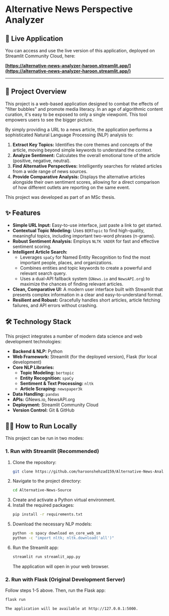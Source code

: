 # Alternative News Perspective Analyzer

## 🚀 Live Application

You can access and use the live version of this application, deployed on Streamlit Community Cloud, here:

**[https://alternative-news-analyzer-haroon.streamlit.app/](https://alternative-news-analyzer-haroon.streamlit.app/)** 

---

## 📖 Project Overview

This project is a web-based application designed to combat the effects of "filter bubbles" and promote media literacy. In an age of algorithmic content curation, it's easy to be exposed to only a single viewpoint. This tool empowers users to see the bigger picture.

By simply providing a URL to a news article, the application performs a sophisticated Natural Language Processing (NLP) analysis to:
1.  **Extract Key Topics:** Identifies the core themes and concepts of the article, moving beyond simple keywords to understand the context.
2.  **Analyze Sentiment:** Calculates the overall emotional tone of the article (positive, negative, neutral).
3.  **Find Alternative Perspectives:** Intelligently searches for related articles from a wide range of news sources.
4.  **Provide Comparative Analysis:** Displays the alternative articles alongside their own sentiment scores, allowing for a direct comparison of how different outlets are reporting on the same event.

This project was developed as part of an MSc thesis.

## ✨ Features

-   **Simple URL Input:** Easy-to-use interface, just paste a link to get started.
-   **Contextual Topic Modeling:** Uses `BERTopic` to find high-quality, meaningful topics, including important two-word phrases (n-grams).
-   **Robust Sentiment Analysis:** Employs `NLTK VADER` for fast and effective sentiment scoring.
-   **Intelligent Article Search:**
    -   Leverages `spaCy` for Named Entity Recognition to find the most important people, places, and organizations.
    -   Combines entities and topic keywords to create a powerful and relevant search query.
    -   Uses a dual-API fallback system (`GNews.io` and `NewsAPI.org`) to maximize the chances of finding relevant articles.
-   **Clean, Comparative UI:** A modern user interface built with Streamlit that presents complex information in a clear and easy-to-understand format.
-   **Resilient and Robust:** Gracefully handles short articles, article fetching failures, and API errors without crashing.

## 🛠️ Technology Stack

This project integrates a number of modern data science and web development technologies:

-   **Backend & NLP:** Python
-   **Web Framework:** Streamlit (for the deployed version), Flask (for local development)
-   **Core NLP Libraries:**
    -   **Topic Modeling:** `bertopic`
    -   **Entity Recognition:** `spaCy`
    -   **Sentiment & Text Processing:** `nltk`
    -   **Article Scraping:** `newspaper3k`
-   **Data Handling:** `pandas`
-   **APIs:** GNews.io, NewsAPI.org
-   **Deployment:** Streamlit Community Cloud
-   **Version Control:** Git & GitHub

## 🏃‍♀️ How to Run Locally

This project can be run in two modes:

### 1. Run with Streamlit (Recommended)

1.  Clone the repository:
    ```bash
    git clone https://github.com/haroonshehzad159/Alternative-News-Analyzer
    ```
2.  Navigate to the project directory:
    ```bash
    cd Alternative-News-Source
    ```
3.  Create and activate a Python virtual environment.
4.  Install the required packages:
    ```bash
    pip install -r requirements.txt
    ```
5.  Download the necessary NLP models:
    ```bash
    python -m spacy download en_core_web_sm
    python -c "import nltk; nltk.download('all')"
    ```
6.  Run the Streamlit app:
    ```bash
    streamlit run streamlit_app.py
    ```
    The application will open in your web browser.

### 2. Run with Flask (Original Development Server)

Follow steps 1-5 above. Then, run the Flask app:
```bash
flask run

The application will be available at http://127.0.0.1:5000.